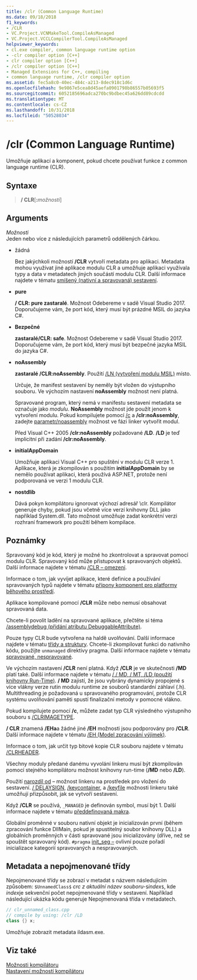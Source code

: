 ```yaml
---
title: /clr (Common Language Runtime)
ms.date: 09/18/2018
f1_keywords:
- /CLR
- VC.Project.VCNMakeTool.CompileAsManaged
- VC.Project.VCCLCompilerTool.CompileAsManaged
helpviewer_keywords:
- cl.exe compiler, common language runtime option
- -clr compiler option [C++]
- clr compiler option [C++]
- /clr compiler option [C++]
- Managed Extensions for C++, compiling
- common language runtime, /clr compiler option
ms.assetid: fec5a8c0-40ec-484c-a213-8dec918c1d6c
ms.openlocfilehash: 9e9867e5cea8d45aefa0901798b86557b05693f5
ms.sourcegitcommit: 6052185696adca270bc9bdbec45a626dd89cdcdd
ms.translationtype: MT
ms.contentlocale: cs-CZ
ms.lasthandoff: 10/31/2018
ms.locfileid: "50528034"
---
```

# <a name="clr-common-language-runtime-compilation"></a>/clr (Common Language Runtime)

Umožňuje aplikací a komponent, pokud chcete používat funkce z common language runtime (CLR).

## <a name="syntax"></a>Syntaxe

> **/ CLR**[**:**_možnosti_]

## <a name="arguments"></a>Arguments

*Možnosti*<br/>
Jeden nebo více z následujících parametrů oddělených čárkou.

- žádná

   Bez jakýchkoli možností **/CLR** vytvoří metadata pro aplikaci. Metadata mohou využívat jiné aplikace modulu CLR a umožňuje aplikaci využívala typy a data v metadatech jiných součástí modulu CLR. Další informace najdete v tématu [smíšený (nativní a spravovaná) sestavení](../../dotnet/mixed-native-and-managed-assemblies.md).

- **pure**

   **/ CLR: pure zastaralé**. Možnost Odebereme v sadě Visual Studio 2017. Doporučujeme vám, že port kód, který musí být prázdné MSIL do jazyka C#.

- **Bezpečné**

   **zastaralé/CLR: safe**. Možnost Odebereme v sadě Visual Studio 2017. Doporučujeme vám, že port kód, který musí být bezpečné jazyka MSIL do jazyka C#.

- **noAssembly**

   **zastaralé /CLR:noAssembly**. Použití [/LN (vytvoření modulu MSIL)](../../build/reference/ln-create-msil-module.md) místo.

   Určuje, že manifest sestavení by neměly být vložen do výstupního souboru. Ve výchozím nastavení **noAssembly** možnost není platná.

   Spravované program, který nemá v manifestu sestavení metadata se označuje jako *modulu*. **NoAssembly** možnost jde použít jenom k vytvoření modulu. Pokud kompilujete pomocí [/c](../../build/reference/c-compile-without-linking.md) a **/clr:noAssembly**, zadejte [parametr/noassembly](../../build/reference/noassembly-create-a-msil-module.md) možnost ve fázi linker vytvořit modul.

   Před Visual C++ 2005 **/clr:noAssembly** požadované **/LD**. **/LD** je teď implicitní při zadání **/clr:noAssembly**.

- **initialAppDomain**

   Umožňuje aplikaci Visual C++ pro spuštění v modulu CLR verze 1.  Aplikace, která je zkompilován s použitím **initialAppDomain** by se nemělo používat aplikaci, která používá ASP.NET, protože není podporovaná ve verzi 1 modulu CLR.

- **nostdlib**

   Dává pokyn kompilátoru ignorovat výchozí adresář \clr. Kompilátor generuje chyby, pokud jsou včetně více verzí knihovny DLL jako například System.dll. Tato možnost umožňuje zadat konkrétní verzi rozhraní framework pro použití během kompilace.

## <a name="remarks"></a>Poznámky

Spravovaný kód je kód, který je možné ho zkontrolovat a spravovat pomocí modulu CLR. Spravovaný kód může přistupovat k spravovaných objektů. Další informace najdete v tématu [/CLR – omezení](../../build/reference/clr-restrictions.md).

Informace o tom, jak vyvíjet aplikace, které definice a používání spravovaných typů najdete v tématu [přípony komponent pro platformy běhového prostředí](../../windows/component-extensions-for-runtime-platforms.md).

Aplikace kompilované pomocí **/CLR** může nebo nemusí obsahovat spravovaná data.

Chcete-li povolit ladění na spravované aplikace, přečtěte si téma [/assemblydebug (přidání atributu DebuggableAttribute)](../../build/reference/assemblydebug-add-debuggableattribute.md).

Pouze typy CLR bude vytvořena na haldě uvolňování. Další informace najdete v tématu [třídy a struktury](../../windows/classes-and-structs-cpp-component-extensions.md). Chcete-li zkompilovat funkci do nativního kódu, použijte `unmanaged` direktivy pragma. Další informace najdete v tématu [spravované, nespravované](../../preprocessor/managed-unmanaged.md).

Ve výchozím nastavení **/CLR** není platná. Když **/CLR** je ve skutečnosti **/MD** platí také. Další informace najdete v tématu [/ / MD, / MT, /LD (použití knihovny Run-Time)](../../build/reference/md-mt-ld-use-run-time-library.md). **/ MD** zajistí, že jsou vybrány dynamicky propojené s více vlákny verze rutin modulu runtime ze souborů standardní záhlaví (.h). Multithreading je požadovaná u spravovaného programování, protože CLR systému uvolňování paměti spustí finalizační metody v pomocné vlákno.

Pokud kompilujete pomocí **/c**, můžete zadat typ CLR výsledného výstupního souboru s [/CLRIMAGETYPE](../../build/reference/clrimagetype-specify-type-of-clr-image.md).

**/ CLR** znamená **/EHa**a žádné jiné **/EH** možnosti jsou podporovány pro **/CLR**. Další informace najdete v tématu [/EH (Model zpracování výjimek)](../../build/reference/eh-exception-handling-model.md).

Informace o tom, jak určit typ bitové kopie CLR souboru najdete v tématu [/CLRHEADER](../../build/reference/clrheader.md).

Všechny moduly předané danému vyvolání linkeru musí být zkompilován pomocí stejného kompilátoru možnost knihovny run-time (**/MD** nebo **/LD**).

Použití [narozdíl od](../../build/reference/assemblyresource-embed-a-managed-resource.md) – možnost linkeru na prostředek pro vložení do sestavení. [/ DELAYSIGN](../../build/reference/delaysign-partially-sign-an-assembly.md), [/keycontainer](../../build/reference/keycontainer-specify-a-key-container-to-sign-an-assembly.md), a [/keyfile](../../build/reference/keyfile-specify-key-or-key-pair-to-sign-an-assembly.md) možnosti linkeru také umožňují přizpůsobit, jak se vytvoří sestavení.

Když **/CLR** se používá, `_MANAGED` je definován symbol, musí být 1. Další informace najdete v tématu [předdefinovaná makra](../../preprocessor/predefined-macros.md).

Globální proměnné v souboru nativní objekt je inicializován první (během zpracování funkce DllMain, pokud je spustitelný soubor knihovny DLL) a globálních proměnných v části spravované jsou inicializovány (dříve, než se spouštět spravovaný kód). `#pragma` [init_seg –](../../preprocessor/init-seg.md) ovlivní pouze pořadí inicializace kategorií spravovaných a nespravovaných.

## <a name="metadata-and-unnamed-classes"></a>Metadata a nepojmenované třídy

Nepojmenované třídy se zobrazí v metadat s názvem následujícím způsobem: `$UnnamedClass$` *crc z aktuální název souboru-*`$`*index*`$`, kde *index*je sekvenční počet nepojmenované třídy v sestavení. Například následující ukázka kódu generuje Nepojmenovaná třída v metadatech.

```cpp
// clr_unnamed_class.cpp
// compile by using: /clr /LD
class {} x;
```

Umožňuje zobrazit metadata ildasm.exe.

## <a name="see-also"></a>Viz také

[Možnosti kompilátoru](../../build/reference/compiler-options.md)<br/>
[Nastavení možností kompilátoru](../../build/reference/setting-compiler-options.md)